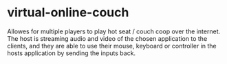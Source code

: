 # virtual-online-couch
Allowes for multiple players to play hot seat / couch coop over the internet. The host is streaming audio and video of the chosen application to the clients, and they are able to use their mouse, keyboard or controller in the hosts application by sending the inputs back.
